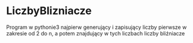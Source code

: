 # LiczbyBlizniacze
Program w pythonie3 najpierw generujący i zapisujący liczby pierwsze w zakresie od 2 do n, a potem znajdujący w tych liczbach liczby bliźniacze
